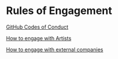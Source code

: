 # Rules of Engagement

[GitHub Codes of Conduct](Rules%20of%20Engagement%203522e326009f4798af34d86776254a65/GitHub%20Codes%20of%20Conduct%20884dfb0d89a4423f9001e768620c786a.md)

[How to engage with Artists](Rules%20of%20Engagement%203522e326009f4798af34d86776254a65/How%20to%20engage%20with%20Artists%2066284ddee37f41ada3053fd54b41b0e1.md)

[How to engage with external companies](Rules%20of%20Engagement%203522e326009f4798af34d86776254a65/How%20to%20engage%20with%20external%20companies%201349431f2cd2450d8ee19a25129b064f.md)